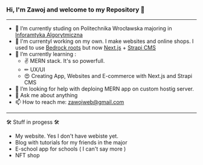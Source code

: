 ### Hi, I'm Zawoj and welcome to my Repository 👋
---
- 🔭 I’m currently studing on Politechnika Wrocławska majoring in [Inforamtyka Algorytmiczna ](https://rekrutacja.pwr.edu.pl/wyszukiwarka-kierunkow-studiow/informatyka-algorytmiczna/)
- 💪 I'm currentyl working on my own. I make websites and online shops. I used to use [Bedrock roots](https://roots.io/bedrock/) but now [Next.js](https://nextjs.org/) + [Strapi CMS](https://strapi.io/)
- 🌱 I’m currently learning :
  - ✌ MERN stack. It's so powerfull.
  - ✏ UX/UI 
  - 😍 Creating App, Websites and E-commerce with Next.js and Strapi CMS
- 🤔 I’m looking for help with deploing MERN app on custom hostig server.
- 💬 Ask me about anything
- 📫 How to reach me: zawojweb@gmail.com

---

🛠 Stuff in progess 🛠
- My website. Yes I don't have webiste yet.
- Blog with tutorials for my friends in the major
- E-school app for schools ( I can't say more )
- NFT shop
